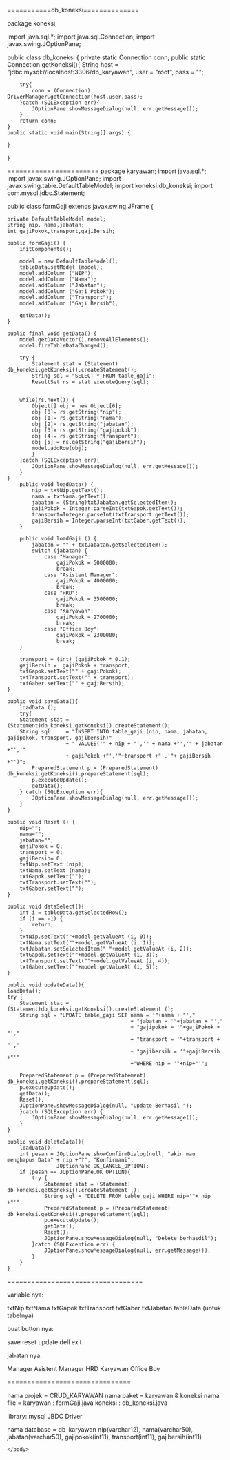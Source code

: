 <!DOCTYPE html>
<html>
    <head>
        <title>Example</title>
    </head>
    <body>

===========db_koneksi==============

package koneksi;

import java.sql.*;
import java.sql.Connection;
import javax.swing.JOptionPane;

public class db_koneksi {
    private static Connection conn;
    public static Connection getKoneksi(){
        String host  = "jdbc:mysql://localhost:3306/db_karyawan",
                user = "root",
                pass = "";
                
        try{
            conn = (Connection) DriverManager.getConnection(host,user,pass);         
        }catch (SQLException err){
            JOptionPane.showMessageDialog(null, err.getMessage());
        }
        return conn;
    }
    public static void main(String[] args) {
        
    }
}

=======================
package karyawan;
import java.sql.*;
import javax.swing.JOptionPane;
import javax.swing.table.DefaultTableModel;
import koneksi.db_koneksi;
import com.mysql.jdbc.Statement;

public class formGaji extends javax.swing.JFrame {
    
    private DefaultTableModel model;
    String nip, nama,jabatan;
    int gajiPokok,transport,gajiBersih;

    public formGaji() {
        initComponents();
        
        model = new DefaultTableModel();
        tableData.setModel (model);
        model.addColumn ("NIP");
        model.addColumn ("Nama");
        model.addColumn ("Jabatan");
        model.addColumn ("Gaji Pokok");
        model.addColumn ("Transport");
        model.addColumn ("Gaji Bersih");

        getData();
    }
    
    public final void getData() {
        model.getDataVector().removeAllElements();
        model.fireTableDataChanged();
        
        try {
            Statement stat = (Statement) db_koneksi.getKoneksi().createStatement();
            String sql = "SELECT * FROM table_gaji";
            ResultSet rs = stat.executeQuery(sql);

        
        while(rs.next()) {
            Object[] obj = new Object[6];
            obj [0]= rs.getString("nip");
            obj [1]= rs.getString("nama");
            obj [2]= rs.getString("jabatan");
            obj [3]= rs.getString("gajipokok");
            obj [4]= rs.getString("transport");
            obj [5] = rs.getString("gajibersih");
            model.addRow(obj);
            }
        }catch (SQLException err){
            JOptionPane.showMessageDialog(null, err.getMessage());
        }
    }   
        public void loadData() {
            nip = txtNip.getText();
            nama = txtNama.getText();
            jabatan = (String)txtJabatan.getSelectedItem();
            gajiPokok = Integer.parseInt(txtGapok.getText());
            transport=Integer.parseInt(txtTransport.getText());
            gajiBersih = Integer.parseInt(txtGaber.getText());
        }
        
        public void loadGaji () {
            jabatan = "" + txtJabatan.getSelectedItem();
            switch (jabatan) {
                case "Manager":
                    gajiPokok = 5000000;
                    break;
                case "Asistent Manager": 
                    gajiPokok = 4000000;
                    break;
                case "HRD":
                    gajiPokok = 3500000;
                    break;
                case "Karyawan": 
                    gajiPokok = 2700000;
                    break;
                case "Office Boy": 
                    gajiPokok = 2300000;
                    break;
        }
            
        transport = (int) (gajiPokok * 0.1);
        gajiBersih =  gajiPokok + transport; 
        txtGapok.setText("" + gajiPokok);
        txtTransport.setText("" + transport); 
        txtGaber.setText("" + gajiBersih);
    }
        
    public void saveData(){
        loadData ();
        try{
        Statement stat = (Statement)db_koneksi.getKoneksi().createStatement();
        String sql     = "INSERT INTO table_gaji (nip, nama, jabatan, gajipokok, transport, gajibersih)"
                       + " VALUES('" + nip + "','" + nama +"','" + jabatan +"','" 
                       + gajiPokok +"','"+transport +"','"+ gajiBersih +"')";
            PreparedStatement p = (PreparedStatement) db_koneksi.getKoneksi().prepareStatement(sql);
            p.executeUpdate();
            getData();
        } catch (SQLException err){
            JOptionPane.showMessageDialog(null, err.getMessage());
        }
    }
    
    public void Reset () {
        nip="";
        nama="";
        jabatan="";
        gajiPokok = 0;
        transport = 0;
        gajiBersih= 0;
        txtNip.setText (nip);
        txtNama.setText (nama);
        txtGapok.setText("");
        txtTransport.setText("");
        txtGaber.setText("");
    }
    
    public void dataSelect(){
        int i = tableData.getSelectedRow();
        if (i == -1) {
            return;
        }
        txtNip.setText(""+model.getValueAt (i, 0)); 
        txtNama.setText(""+model.getValueAt (i, 1));
        txtJabatan.setSelectedItem(" "+model.getValueAt (i, 2));
        txtGapok.setText(""+model.getValueAt (i, 3)); 
        txtTransport.setText(""+model.getValueAt (i, 4));
        txtGaber.setText(""+model.getValueAt (i, 5));
    }
    
    public void updateData(){
    loadData();
    try {
        Statement stat = (Statement)db_koneksi.getKoneksi().createStatement ();
        String sql = "UPDATE table_gaji SET nama = '"+nama + "',"
                                            + "jabatan = '"+jabatan + "',"
                                            + "gajipokok = '"+gajiPokok + "',"
                                            + "transport = '"+transport + "',"
                                            + "gajibersih = '"+gajiBersih +"'"
                                            +"WHERE nip = '"+nip+"'";

        PreparedStatement p = (PreparedStatement) db_koneksi.getKoneksi().prepareStatement(sql);
        p.executeUpdate();
        getData();
        Reset();
        JOptionPane.showMessageDialog(null, "Update Berhasil ");
        }catch (SQLException err) {
            JOptionPane.showMessageDialog(null, err.getMessage());
        }
    }
    
    public void deleteData(){
        loadData();
        int pesan = JOptionPane.showConfirmDialog(null, "akin mau menghapus Data" + nip +"?", "Konfirmani",
                    JOptionPane.OK_CANCEL_OPTION);
        if (pesan == JOptionPane.OK_OPTION){
            try {
                Statement stat = (Statement) db_koneksi.getKoneksi().createStatement ();
                String sql = "DELETE FROM table_gaji WHERE nip='"+ nip +"'";
                PreparedStatement p = (PreparedStatement) db_koneksi.getKoneksi().prepareStatement(sql);
                p.executeUpdate();
                getData();
                Reset();
                JOptionPane.showMessageDialog(null, "Delete berhasdil");
            }catch (SQLException err) {
                JOptionPane.showMessageDialog(null, err.getMessage());
            }
        }
    }




==================================

variable nya:

txtNip
txtNama
txtGapok
txtTransport
txtGaber
txtJabatan
tableData (untuk tabelnya)

buat button nya:

save
reset
update
dell
exit

jabatan nya:

Manager
Asistent Manager
HRD
Karyawan
Office Boy

===============================

nama projek = CRUD_KARYAWAN
nama paket = karyawan & koneksi
nama file = karyawan : formGaji.java
	    koneksi : db_koneksi.java

library: mysql JBDC Driver

nama database = db_karyawan nip(varchar12), nama(varchar50), jabatan(varchar50), gajipokok(int11), transport(int11), gajibersih(int11)

    </body>
</html>
